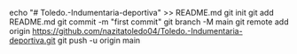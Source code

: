 echo "# Toledo.-Indumentaria-deportiva" >> README.md
git init
git add README.md
git commit -m "first commit"
git branch -M main
git remote add origin https://github.com/nazitatoledo04/Toledo.-Indumentaria-deportiva.git
git push -u origin main